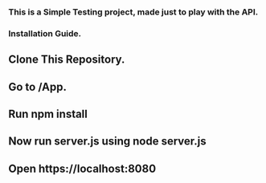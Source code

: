 ### This is a Simple Testing project, made just to play with the API.


### Installation Guide.

## Clone This Repository.
## Go to /App.
## Run npm install
## Now run server.js using node server.js 
## Open https://localhost:8080
